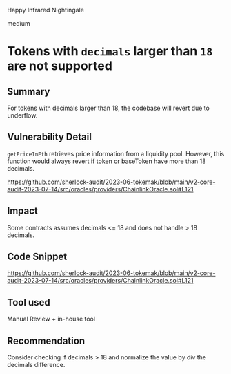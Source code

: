 Happy Infrared Nightingale

medium

# Tokens with `decimals` larger than `18` are not supported
## Summary
For tokens with decimals larger than 18, the codebase will revert due to underflow.

## Vulnerability Detail
`getPriceInEth` retrieves price information from a liquidity pool. However, this function would always revert if token or baseToken have more than 18 decimals. 

https://github.com/sherlock-audit/2023-06-tokemak/blob/main/v2-core-audit-2023-07-14/src/oracles/providers/ChainlinkOracle.sol#L121

## Impact

Some contracts assumes decimals <= 18 and does not handle > 18 decimals.


## Code Snippet

https://github.com/sherlock-audit/2023-06-tokemak/blob/main/v2-core-audit-2023-07-14/src/oracles/providers/ChainlinkOracle.sol#L121


## Tool used

Manual Review + in-house tool

## Recommendation

Consider checking if decimals > 18 and normalize the value by div the decimals difference.
